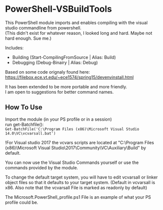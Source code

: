 PowerShell-VSBuildTools
=======================
This PowerShell module imports and enables compiling with the visual studio commandline from powershell.  
    (This didn't exist for whatever reason, I looked long and hard. Maybe not hard enough. Sue me.)

Includes:
 - Building  (Start-CompilingFromSource | Alias: Build)
 - Debugging (Debug-Binairy | Alias: Debug)

Based on some code orignaly found here:
https://filebox.ece.vt.edu/~ece1574/spring15/devenvinstall.html

It has been extended to be more portable and more friendly.  
I am open to suggestions for better command names.

How To Use
----------
Import the module (in your PS profile or in a session)  
run get-Batchfile():  
	`Get-BatchFile('C:\Program Files (x86)\Microsoft Visual Studio 14.0\VC\vcvarsall.bat')`

!For Visual studio 2017 the vcvars scripts are located at "C:\Program Files (x86)\Microsoft Visual Studio\2017\Community\VC\Auxiliary\Build\" by default.
	
You can now use the Visual Studio Commands yourself or use the commands provided by the module.

To change the default target system, you will have to edit vcvarsall or linker object files so that it defaults to your target system.
	(Default in vcvarsall is x86. Also note that the vcvarsall File is marked as readonly by default)

The Microsoft.PowerShell_profile.ps1 File is an example of what your PS profile could be.
